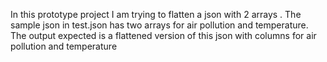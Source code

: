 In this prototype project I am trying to flatten a json with 2 arrays .
The sample json in test.json has two arrays for air pollution and temperature.
The output expected is a flattened version of this json with columns for air pollution and temperature 
